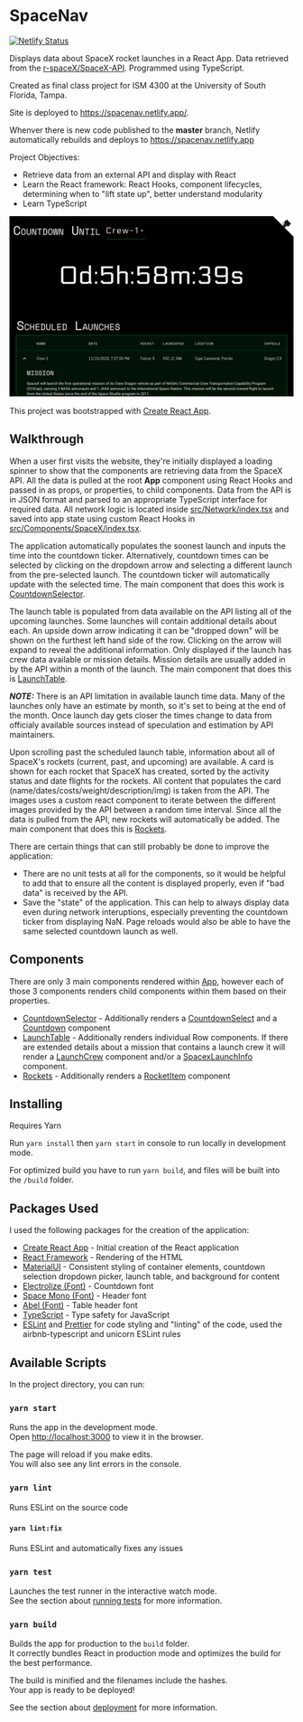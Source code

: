 # SpaceNav

[![Netlify Status](https://api.netlify.com/api/v1/badges/0040183c-5ca5-4fc0-bc07-7f66f0dd7815/deploy-status)](https://app.netlify.com/sites/spacenav/deploys)

Displays data about SpaceX rocket launches in a React App. Data retrieved from the [r-spaceX/SpaceX-API](https://github.com/r-spacex/SpaceX-API). Programmed using TypeScript.

Created as final class project for ISM 4300 at the University of South Florida, Tampa.

Site is deployed to <https://spacenav.netlify.app/>.

Whenver there is new code published to the **master** branch, Netlify automatically rebuilds and deploys to <https://spacenav.netlify.app>

Project Objectives:

- Retrieve data from an external API and display with React
- Learn the React framework: React Hooks, component lifecycles, determining when to "lift state up", better understand modularity
- Learn TypeScript

![preview](./.github/preview.png)

This project was bootstrapped with [Create React App](https://github.com/facebook/create-react-app).

## Walkthrough

When a user first visits the website, they're initially displayed a loading spinner to show that the components are retrieving data from the SpaceX API. All the data is pulled at the root **App** component using React Hooks and passed in as props, or properties, to child components. Data from the API is in JSON format and parsed to an appropriate TypeScript interface for required data. All network logic is located inside [src/Network/index.tsx](./src/Network/index.tsx) and saved into app state using custom React Hooks in [src/Components/SpaceX/index.tsx](./src/Components/SpaceX/index.tsx).

The application automatically populates the soonest launch and inputs the time into the countdown ticker. Alternatively, countdown times can be selected by clicking on the dropdown arrow and selecting a different launch from the pre-selected launch. The countdown ticker will automatically update with the selected time. The main component that does this work is [CountdownSelector](./src/Components/Countdown/CountdownSelector.tsx).

The launch table is populated from data available on the API listing all of the upcoming launches. Some launches will contain additional details about each. An upside down arrow indicating it can be "dropped down" will be shown on the furthest left hand side of the row. Clicking on the arrow will expand to reveal the additional information. Only displayed if the launch has crew data available or mission details. Mission details are usually added in by the API within a month of the launch. The main component that does this is [LaunchTable](./src/Components/Upcoming/Upcoming.tsx).

**_NOTE:_** There is an API limitation in available launch time data. Many of the launches only have an estimate by month, so it's set to being at the end of the month. Once launch day gets closer the times change to data from officialy available sources instead of speculation and estimation by API maintainers.

Upon scrolling past the scheduled launch table, information about all of SpaceX's rockets (current, past, and upcoming) are available. A card is shown for each rocket that SpaceX has created, sorted by the activity status and date flights for the rockets. All content that populates the card (name/dates/costs/weight/description/img) is taken from the API. The images uses a custom react component to iterate between the different images provided by the API between a random time interval. Since all the data is pulled from the API, new rockets will automatically be added. The main component that does this is [Rockets](./src/Components/Rockets/Rockets.tsx).

There are certain things that can still probably be done to improve the application:

- There are no unit tests at all for the components, so it would be helpful to add that to ensure all the content is displayed properly, even if "bad data" is received by the API.
- Save the "state" of the application. This can help to always display data even during network interuptions, especially preventing the countdown ticker from displaying NaN. Page reloads would also be able to have the same selected countdown launch as well.

## Components

There are only 3 main components rendered within [App](./src/Components/App/App.tsx), however each of those 3 components renders child components within them based on their properties.

- [CountdownSelector](./src/Components/Countdown/CountdownSelector.tsx) - Additionally renders a [CountdownSelect](./src/components/CountdownSelector.tsx) and a [Countdown](./src/Components/Countdown/Countdown.tsx) component
- [LaunchTable](./src/Components/Upcoming/Upcoming.tsx) - Additionally renders individual Row components. If there are extended details about a mission that contains a launch crew it will render a [LaunchCrew](./src/Components/LaunchCrew/LaunchCrew.tsx) component and/or a [SpacexLaunchInfo](./src/Components/SpaceX/SpacexLaunchInfo.tsx) component.
- [Rockets](./src/Components/Rockets/Rockets.tsx) - Additionally renders a [RocketItem](./src/Components/Rockets/Rockets.tsx) component

## Installing

Requires Yarn

Run `yarn install` then `yarn start` in console to run locally in development mode.

For optimized build you have to run `yarn build`, and files will be built into the `/build` folder.

## Packages Used

I used the following packages for the creation of the application:

- [Create React App](https://github.com/facebook/create-react-app) - Initial creation of the React application
- [React Framework](https://reactjs.org/) - Rendering of the HTML
- [MaterialUI](https://material-ui.com/) - Consistent styling of container elements, countdown selection dropdown picker, launch table, and background for content
- [Electrolize (Font)](https://fonts.google.com/specimen/Electrolize) - Countdown font
- [Space Mono (Font)](https://fonts.google.com/specimen/Space+Mono) - Header font
- [Abel (Font)](https://fonts.google.com/specimen/Abel) - Table header font
- [TypeScript](https://www.typescriptlang.org/) - Type safety for JavaScript
- [ESLint](https://eslint.org/) and [Prettier](https://prettier.io/) for code styling and "linting" of the code, used the airbnb-typescript and unicorn ESLint rules

## Available Scripts

In the project directory, you can run:

### `yarn start`

Runs the app in the development mode.\
Open [http://localhost:3000](http://localhost:3000) to view it in the browser.

The page will reload if you make edits.\
You will also see any lint errors in the console.

### `yarn lint`

Runs ESLint on the source code

#### `yarn lint:fix`

Runs ESLint and automatically fixes any issues

### `yarn test`

Launches the test runner in the interactive watch mode.\
See the section about [running tests](https://facebook.github.io/create-react-app/docs/running-tests) for more information.

### `yarn build`

Builds the app for production to the `build` folder.\
It correctly bundles React in production mode and optimizes the build for the best performance.

The build is minified and the filenames include the hashes.\
Your app is ready to be deployed!

See the section about [deployment](https://facebook.github.io/create-react-app/docs/deployment) for more information.
